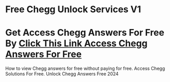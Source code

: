 # Free Chegg Unlock Services V1
# Get Access Chegg Answers For Free By [Click This Link Access Chegg Answers For Free](https://unlimiteddice.online/chegg/)
How to view Chegg answers for free without paying for free. Access Chegg Solutions For Free. Unlock Chegg Answers Free 2024

